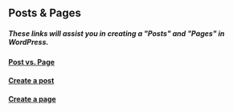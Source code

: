 
## Posts & Pages

##### These links will assist you in creating a "Posts" and "Pages" in WordPress.

#### [**Post vs. Page**](http://umw.domains/wordpress-basics/#posts) 

#### [Create a post](https://codex.wordpress.org/Writing_Posts)

#### [Create a page](https://codex.wordpress.org/Pages)